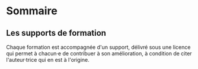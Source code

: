 # Sommaire

## Les supports de formation

Chaque formation est accompagnée d'un support, délivré sous une licence qui permet à chacun·e de contribuer à son amélioration, à condition de citer l'auteur·trice qui en est à l'origine.






